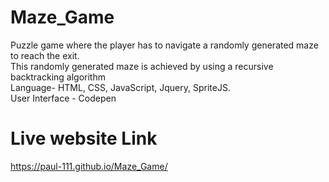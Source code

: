# Maze_Game
<p>Puzzle game where the player has to navigate a randomly generated maze to reach the exit.<br> 
This randomly generated maze is achieved by using a recursive backtracking algorithm <br>
        Language- HTML, CSS, JavaScript, Jquery, SpriteJS.<br>
        User Interface - Codepen </p>


# Live website Link
 https://paul-111.github.io/Maze_Game/
